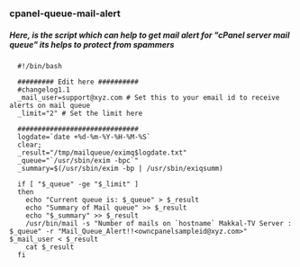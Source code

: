 ### cpanel-queue-mail-alert
##### Here, is the script which can help to get mail alert for "cPanel server mail queue" its helps to protect from spammers


      #!/bin/bash

      ######### Edit here ##########
      #changelog1.1
      _mail_user=support@xyz.com # Set this to your email id to receive alerts on mail queue
      _limit="2" # Set the limit here

      ##############################
      logdate=`date +%d-%m-%Y-%H-%M-%S`
      clear;
      _result="/tmp/mailqueue/eximq$logdate.txt"
      _queue="`/usr/sbin/exim -bpc`"
      _summary=$(/usr/sbin/exim -bp | /usr/sbin/exiqsumm)

      if [ "$_queue" -ge "$_limit" ]
      then
        echo "Current queue is: $_queue" > $_result
        echo "Summary of Mail queue" >> $_result
        echo "$_summary" >> $_result
        /usr/bin/mail -s "Number of mails on `hostname` Makkal-TV Server : $_queue" -r "Mail_Queue_Alert!!<owncpanelsampleid@xyz.com>" $_mail_user < $_result
        cat $_result
      fi
